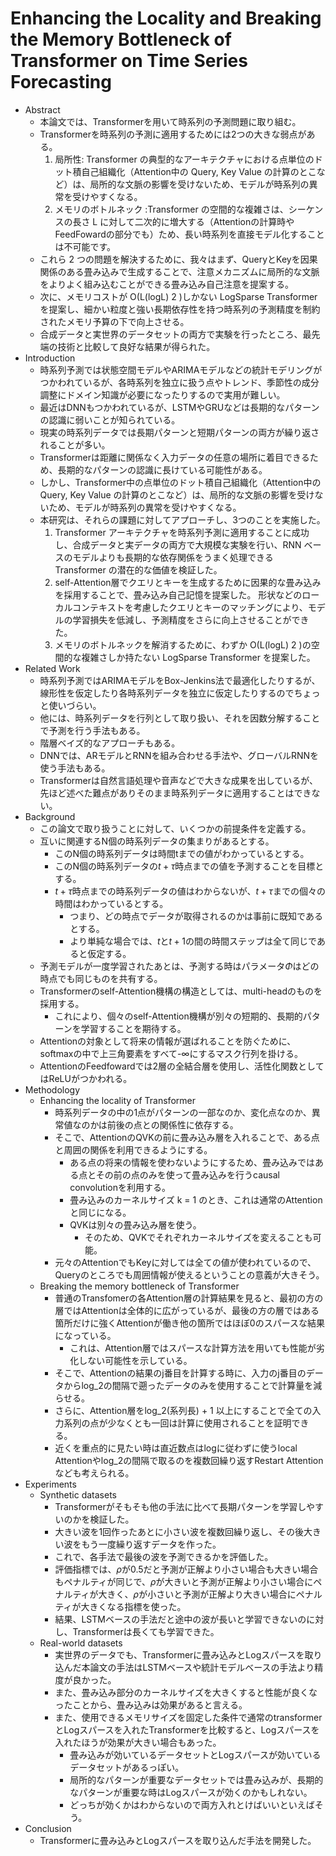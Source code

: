 # Enhancing the Locality and Breaking the Memory Bottleneck of Transformer on Time Series Forecasting

* Abstract
    * 本論文では、Transformerを用いて時系列の予測問題に取り組む。
    * Transformerを時系列の予測に適用するためには2つの大きな弱点がある。
        1. 局所性: Transformer の典型的なアーキテクチャにおける点単位のドット積自己組織化（Attention中の Query, Key Value の計算のとこなど）は、局所的な文脈の影響を受けないため、モデルが時系列の異常を受けやすくなる。
        1. メモリのボトルネック :Transformer の空間的な複雑さは、シーケンスの長さ L に対して二次的に増大する（Attentionの計算時やFeedFowardの部分でも）ため、長い時系列を直接モデル化することは不可能です。
    * これら 2 つの問題を解決するために、我々はまず、QueryとKeyを因果関係のある畳み込みで生成することで、注意メカニズムに局所的な文脈をよりよく組み込むことができる畳み込み自己注意を提案する。
    * 次に、メモリコストが O(L(logL) 2 )しかない LogSparse Transformer を提案し、細かい粒度と強い長期依存性を持つ時系列の予測精度を制約されたメモリ予算の下で向上させる。
    * 合成データと実世界のデータセットの両方で実験を行ったところ、最先端の技術と比較して良好な結果が得られた。
* Introduction
    * 時系列予測では状態空間モデルやARIMAモデルなどの統計モデリングがつかわれているが、各時系列を独立に扱う点やトレンド、季節性の成分調整にドメイン知識が必要になったりするので実用が難しい。
    * 最近はDNNもつかわれているが、LSTMやGRUなどは長期的なパターンの認識に弱いことが知られている。
    * 現実の時系列データでは長期パターンと短期パターンの両方が繰り返されることが多い。
    * Transformerは距離に関係なく入力データの任意の場所に着目できるため、長期的なパターンの認識に長けている可能性がある。
    * しかし、Transformer中の点単位のドット積自己組織化（Attention中の Query, Key Value の計算のとこなど）は、局所的な文脈の影響を受けないため、モデルが時系列の異常を受けやすくなる。
    * 本研究は、それらの課題に対してアプローチし、3つのことを実施した。
        1. Transformer アーキテクチャを時系列予測に適用することに成功し、合成データと実データの両方で大規模な実験を行い、RNN ベースのモデルよりも長期的な依存関係をうまく処理できる Transformer の潜在的な価値を検証した。
        1. self-Attention層でクエリとキーを生成するために因果的な畳み込みを採用することで、畳み込み自己記憶を提案した。
        形状などのローカルコンテキストを考慮したクエリとキーのマッチングにより、モデルの学習損失を低減し、予測精度をさらに向上させることができた。
        1. メモリのボトルネックを解消するために、わずか O(L(logL) 2 )の空間的な複雑さしか持たない LogSparse Transformer を提案した。
* Related Work
    * 時系列予測ではARIMAモデルをBox-Jenkins法で最適化したりするが、線形性を仮定したり各時系列データを独立に仮定したりするのでちょっと使いづらい。
    * 他には、時系列データを行列として取り扱い、それを因数分解することで予測を行う手法もある。
    * 階層ベイズ的なアプローチもある。
    * DNNでは、ARモデルとRNNを組み合わせる手法や、グローバルRNNを使う手法もある。
    * Transformerは自然言語処理や音声などで大きな成果を出しているが、先ほど述べた難点がありそのまま時系列データに適用することはできない。
* Background
    * この論文で取り扱うことに対して、いくつかの前提条件を定義する。
    * 互いに関連するN個の時系列データの集まりがあるとする。
        * このN個の時系列データは時間tまでの値がわかっているとする。
        * このN個の時系列データの$t+\tau$時点までの値を予測することを目標とする。
        * $t+\tau$時点までの時系列データの値はわからないが、$t+\tau$までの個々の時間はわかっているとする。
            * つまり、どの時点でデータが取得されるのかは事前に既知であるとする。
            * より単純な場合では、$t$と$t+1$の間の時間ステップは全て同じであると仮定する。
    * 予測モデルが一度学習されたあとは、予測する時はパラメータ$\Phi$はどの時点でも同じものを共有する。
    * Transformerのself-Attention機構の構造としては、multi-headのものを採用する。
        * これにより、個々のself-Attention機構が別々の短期的、長期的パターンを学習することを期待する。
    * Attentionの対象として将来の情報が選ばれることを防ぐために、softmaxの中で上三角要素をすべて-∞にするマスク行列を掛ける。
    * AttentionのFeedfowardでは2層の全結合層を使用し、活性化関数としてはReLUがつかわれる。
* Methodology
    * Enhancing the locality of Transformer
        * 時系列データの中の1点がパターンの一部なのか、変化点なのか、異常値なのかは前後の点との関係性に依存する。
        * そこで、AttentionのQVKの前に畳み込み層を入れることで、ある点と周囲の関係を利用できるようにする。
            * ある点の将来の情報を使わないようにするため、畳み込みではある点とその前の点のみを使って畳み込みを行うcausal convolutionを利用する。
            * 畳み込みのカーネルサイズ k = 1 のとき、これは通常のAttentionと同じになる。
            * QVKは別々の畳み込み層を使う。
                * そのため、QVKでそれぞれカーネルサイズを変えることも可能。
        * 元々のAttentionでもKeyに対しては全ての値が使われているので、Queryのところでも周囲情報が使えるということの意義が大きそう。
    * Breaking the memory bottleneck of Transformer
        * 普通のTransfomerの各Attention層の計算結果を見ると、最初の方の層ではAttentionは全体的に広がっているが、最後の方の層ではある箇所だけに強くAttentionが働き他の箇所ではほぼ0のスパースな結果になっている。
            * これは、Attention層ではスパースな計算方法を用いても性能が劣化しない可能性を示している。
        * そこで、Attentionの結果のj番目を計算する時に、入力のj番目のデータからlog_2の間隔で遡ったデータのみを使用することで計算量を減らせる。
        * さらに、Attention層をlog_2(系列長) + 1 以上にすることで全ての入力系列の点が少なくとも一回は計算に使用されることを証明できる。
        * 近くを重点的に見たい時は直近数点はlogに従わずに使うlocal Attentionやlog_2の間隔で取るのを複数回繰り返すRestart Attentionなども考えられる。
* Experiments
    * Synthetic datasets
        * Transformerがそもそも他の手法に比べて長期パターンを学習しやすいのかを検証した。
        * 大きい波を1回作ったあとに小さい波を複数回繰り返し、その後大きい波をもう一度繰り返すデータを作った。
        * これで、各手法で最後の波を予測できるかを評価した。
        * 評価指標では、$\rho$が0.5だと予測が正解より小さい場合も大きい場合もペナルティが同じで、$\rho$が大きいと予測が正解より小さい場合にペナルティが大きく、$\rho$が小さいと予測が正解より大きい場合にペナルティが大きくなる指標を使った。
        * 結果、LSTMベースの手法だと途中の波が長いと学習できないのに対し、Transformerは長くても学習できた。
    * Real-world datasets
        * 実世界のデータでも、Transformerに畳み込みとLogスパースを取り込んだ本論文の手法はLSTMベースや統計モデルベースの手法より精度が良かった。
        * また、畳み込み部分のカーネルサイズを大きくすると性能が良くなったことから、畳み込みは効果があると言える。
        * また、使用できるメモリサイズを固定した条件で通常のtransformerとLogスパースを入れたTransformerを比較すると、Logスパースを入れたほうが効果が大きい場合もあった。
            * 畳み込みが効いているデータセットとLogスパースが効いているデータセットがあるっぽい。
            * 局所的なパターンが重要なデータセットでは畳み込みが、長期的なパターンが重要な時はLogスパースが効くのかもしれない。
            * どっちが効くかはわからないので両方入れとけばいいといえばそう。
* Conclusion
    * Transformerに畳み込みとLogスパースを取り込んだ手法を開発した。
